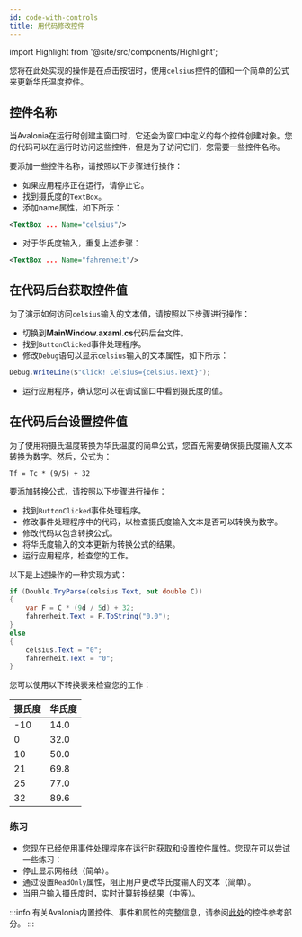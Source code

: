 ```yaml
---
id: code-with-controls
title: 用代码修改控件
---
```


import Highlight from '@site/src/components/Highlight';

您将在此处实现的操作是在点击按钮时，使用`celsius`控件的值和一个简单的公式来更新华氏温度控件。

## 控件名称

当Avalonia在运行时创建主窗口时，它还会为窗口中定义的每个控件创建对象。您的代码可以在运行时访问这些控件，但是为了访问它们，您需要一些控件名称。

要添加一些控件名称，请按照以下步骤进行操作：

- 如果应用程序正在运行，请停止它。
- 找到摄氏度的`TextBox`。
- 添加name属性，如下所示：

```xml
<TextBox ... Name="celsius"/>
```

- 对于华氏度输入，重复上述步骤：

```xml
<TextBox ... Name="fahrenheit"/>
```

## 在代码后台获取控件值

为了演示如何访问`celsius`输入的文本值，请按照以下步骤进行操作：

- 切换到**MainWindow.axaml.cs**代码后台文件。
- 找到`ButtonClicked`事件处理程序。
- 修改`Debug`语句以显示`celsius`输入的文本属性，如下所示：

```csharp
Debug.WriteLine($"Click! Celsius={celsius.Text}");
```

- 运行应用程序，确认您可以在调试窗口中看到摄氏度的值。

## 在代码后台设置控件值

为了使用将摄氏温度转换为华氏温度的简单公式，您首先需要确保摄氏度输入文本转换为数字。然后，公式为：

```
Tf = Tc * (9/5) + 32
```

要添加转换公式，请按照以下步骤进行操作：

- 找到`ButtonClicked`事件处理程序。
- 修改事件处理程序中的代码，以检查摄氏度输入文本是否可以转换为数字。
- 修改代码以包含转换公式。
- 将华氏度输入的文本更新为转换公式的结果。
- 运行应用程序，检查您的工作。

以下是上述操作的一种实现方式：

```csharp
if (Double.TryParse(celsius.Text, out double C))
{
    var F = C * (9d / 5d) + 32;
    fahrenheit.Text = F.ToString("0.0");
}
else
{
    celsius.Text = "0";
    fahrenheit.Text = "0";
}
```

您可以使用以下转换表来检查您的工作：

| 摄氏度 | 华氏度 |
| ---------- | --------- |
| -10        | 14.0      |
| 0          | 32.0      |
| 10         | 50.0      |
| 21         | 69.8      |
| 25         | 77.0      |
| 32         | 89.6      |

### 练习

- 您现在已经使用事件处理程序在运行时获取和设置控件属性。您现在可以尝试一些练习：
- 停止显示网格线（简单）。
- 通过设置`ReadOnly`属性，阻止用户更改华氏度输入的文本（简单）。
- 当用户输入摄氏度时，实时计算转换结果（中等）。

:::info
有关Avalonia内置控件、事件和属性的完整信息，请参阅[此处](../../reference/controls/)的控件参考部分。
:::